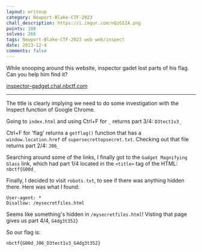 ```yaml
---
layout: writeup
category: Newport-Blake-CTF-2023
chall_description: https://i.imgur.com/nQzGSIA.png
points: 100
solves: 266
tags: Newport-Blake-CTF-2023 web web/inspect
date: 2023-12-4
comments: false
---
```


While snooping around this website, inspector gadet lost parts of his flag. Can you help him find it?  

[inspector-gadget.chal.nbctf.com](inspector-gadget.chal.nbctf.com)  

---

The title is clearly implying we need to do some investigation with the Inspect function of Google Chrome.  

Going to `index.html` and using Ctrl+F for `_` returns part 3/4: `D3tect1v3_`  

Ctrl+F for 'flag' returns a `getflag()` function that has a `window.location.href` of `supersecrettopsecret.txt`. Checking out that file returns part 2/4: `J06_`  

Searching around some of the links, I finally got to the `Gadget Magnifying Glass` link, which had part 1/4 located in the `<title>` tag of the HTML: `nbctf{G00d_`  

Finally, I decided to visit `robots.txt`, to see if there was anything hidden there. Here was what I found:  

    User-agent: *
    Disallow: /mysecretfiles.html

Seems like something's hidden in `/mysecretfiles.html`! Visting that page gives us part 4/4, `G4dg3t352}`  

So our flag is:  

    nbctf{G00d_J06_D3tect1v3_G4dg3t352}